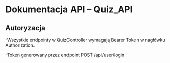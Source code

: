 # Dokumentacja API – Quiz_API
## Autoryzacja

-Wszystkie endpointy w QuizController wymagają Bearer Token w nagłówku Authorization.

-Token generowany przez endpoint POST /api/user/login
